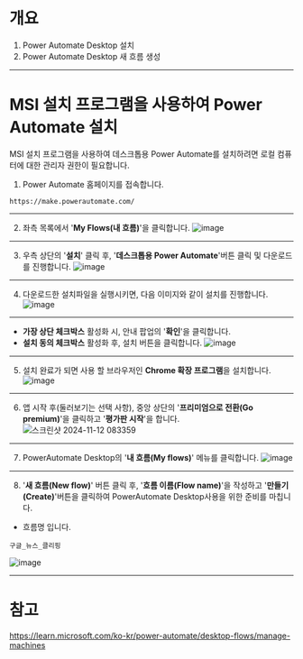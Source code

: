 # 개요
1. Power Automate Desktop 설치
2. Power Automate Desktop 새 흐름 생성

---
# MSI 설치 프로그램을 사용하여 Power Automate 설치

MSI 설치 프로그램을 사용하여 데스크톱용 Power Automate를 설치하려면 로컬 컴퓨터에 대한 관리자 권한이 필요합니다.

1. Power Automate 홈페이지를 접속합니다.

```
https://make.powerautomate.com/
```

---
2. 좌측 목록에서 '**My Flows(내 흐름)**'을 클릭합니다.
![image](https://github.com/user-attachments/assets/e12cd024-6f0f-4864-a147-86fb3ffdf263)

---
3. 우측 상단의 '**설치**' 클릭 후, '**데스크톱용 Power Automate**'버튼 클릭 및 다운로드를 진행합니다.
![image](https://github.com/user-attachments/assets/f246f713-d79d-4d33-ae68-8a006ec74f07)

---
4. 다운로드한 설치파일을 실행시키면, 다음 이미지와 같이 설치를 진행합니다.
![image](https://github.com/user-attachments/assets/595de0d7-a15e-4def-94d9-4e61c78fd2a4)

---
- **가장 상단 체크박스** 활성화 시, 안내 팝업의 '**확인**'을 클릭합니다.
- **설치 동의 체크박스** 활성화 후, 설치 버튼을 클릭합니다.
![image](https://github.com/user-attachments/assets/9eda604b-30e7-44fb-a289-27971c05e1bd)

---
5. 설치 완료가 되면 사용 할 브라우저인 **Chrome 확장 프로그램**을 설치합니다.
![image](https://github.com/user-attachments/assets/cd288144-a80d-4c57-99dc-82913d57f97f)

---
6. 앱 시작 후(둘러보기는 선택 사항), 중앙 상단의 '**프리미엄으로 전환(Go premium)**'을 클릭하고 '**평가판 시작**'을 합니다.
![스크린샷 2024-11-12 083359](https://github.com/user-attachments/assets/910081c0-84ce-45ec-a3fe-f1908e4dd5c3)

---
7. PowerAutomate Desktop의 '**내 흐름(My flows)**' 메뉴를 클릭합니다.
![image](https://github.com/user-attachments/assets/73ce3556-9c34-4b45-b277-04499a8d6790)

---
8. '**새 흐름(New flow)**' 버튼 클릭 후, '**흐름 이름(Flow name)**'을 작성하고 '**만들기(Create)**'버튼을 클릭하여 PowerAutomate Desktop사용을 위한 준비를 마칩니다.
- 흐름명 입니다.
```
구글_뉴스_클리핑
```

![image](https://github.com/user-attachments/assets/8249f2be-1c3c-4773-90df-50a7d3b74cf2)


---
# 참고

https://learn.microsoft.com/ko-kr/power-automate/desktop-flows/manage-machines

